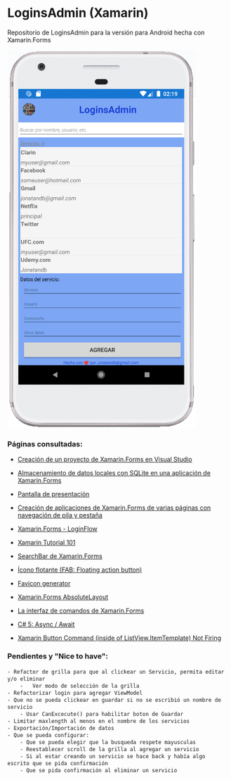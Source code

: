 # LoginsAdmin (Xamarin)
Repositorio de LoginsAdmin para la versión para Android hecha con Xamarin.Forms

<img src="Screenshot.png" alt="LoginsAdmin | Administrador de credenciales - Hecho con ❤ por Jonatandb! (Versión C#/Xamarin.Forms - Android)"/>

### Páginas consultadas:

 - <a href="https://docs.microsoft.com/es-es/learn/modules/create-a-mobile-app-with-xamarin-forms/2-create-a-xf-project-in-vs" target="_blank">Creación de un proyecto de Xamarin.Forms en Visual Studio</a>

 - <a href="https://docs.microsoft.com/es-es/learn/modules/store-local-data-with-sqlite/" target="_blank">Almacenamiento de datos locales con SQLite en una aplicación de Xamarin.Forms</a>

 - <a href="https://docs.microsoft.com/es-es/xamarin/android/user-interface/splash-screen" target="_blank">Pantalla de presentación</a>
 
 - <a href="https://docs.microsoft.com/es-es/learn/modules/create-multi-page-xamarin-forms-apps-with-stack-and-tab-navigation/" target="_blank">Creación de aplicaciones de Xamarin.Forms de varias páginas con navegación de pila y pestaña</a>
 
 - <a href="https://docs.microsoft.com/es-es/samples/xamarin/xamarin-forms-samples/navigation-loginflow/" target="_blank">Xamarin.Forms - LoginFlow</a>

 - <a href="https://channel9.msdn.com/Series/Xamarin-101" target="_blank">Xamarin Tutorial 101</a>

 - <a href="https://docs.microsoft.com/es-es/xamarin/xamarin-forms/user-interface/searchbar" target="_blank">SearchBar de Xamarin.Forms</a>

 - <a href="https://stackoverflow.com/questions/54517874/how-to-make-a-floating-action-button-in-xamarin-forms" target="_blank">Ícono flotante (FAB: Floating action button)</a>

 - <a href="https://favicon.io/favicon-generator/" target="_blank">Favicon generator</a>

 - <a href="https://docs.microsoft.com/es-es/xamarin/xamarin-forms/user-interface/layouts/absolute-layout" target="_blank">Xamarin.Forms AbsoluteLayout</a>

 - <a href="https://docs.microsoft.com/es-es/xamarin/xamarin-forms/app-fundamentals/data-binding/commanding#using-command-parameters" target="_blank">La interfaz de comandos de Xamarin.Forms</a>

 - <a href="https://geeks.ms/etomas/2011/09/17/c-5-async-await/" target="_blank">C# 5: Async / Await</a>

 - <a href="https://stackoverflow.com/questions/46332349/xamarin-button-command-inside-of-listview-itemtemplate-not-firing" target="_blank">Xamarin Button Command (inside of ListView.ItemTemplate) Not Firing</a>


### Pendientes y "Nice to have":
	- Refactor de grilla para que al clickear un Servicio, permita editar y/o eliminar
		-	Ver modo de selección de la grilla
	- Refactorizar login para agregar ViewModel
	- Que no se pueda clickear en guardar si no se escribió un nombre de servicio
		- Usar CanExcecute() para habilitar boton de Guardar
	- Limitar maxlength al menos en el nombre de los servicios
	- Exportación/Importación de datos
	- Que se pueda configurar:
		- Que se pueda elegir que la busqueda respete mayusculas
		- Reestablecer scroll de la grilla al agregar un servicio
		- Si al estar creando un servicio se hace back y había algo escrito que se pida confirmación
		- Que se pida confirmación al eliminar un servicio
